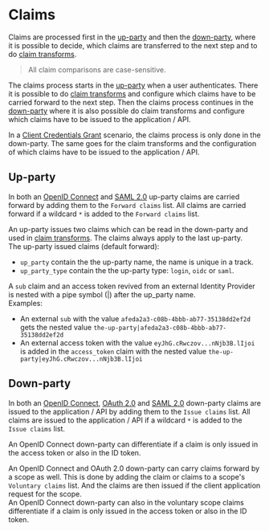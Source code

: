 # Claims

Claims are processed first in the [up-party](#up-party) and then the [down-party](#down-party), where it is possible to decide, which claims are transferred to the next step and to do [claim transforms](claim-transform.md).

> All claim comparisons are case-sensitive.

The claims process starts in the [up-party](parties.md#up-party) when a user authenticates. There it is possible to do [claim transforms](claim-transform.md) and configure which claims have to be carried forward to the next step.
Then the claims process continues in the [down-party](parties.md#down-party) where it is also possible do claim transforms and configure which claims have to be issued to the application / API.

In a [Client Credentials Grant](down-party-oauth-2.0.md#client-credentials-grant) scenario, the claims process is only done in the down-party. The same goes for the claim transforms and the configuration of which claims have to be issued to the application / API.

## Up-party
In both an [OpenID Connect](up-party-oidc.md) and [SAML 2.0](up-party-saml-2.0.md) up-party claims are carried forward by adding them to the `Forward claims` list. All claims are carried forward if a wildcard `*` is added to the `Forward claims` list.

An up-party issues two claims which can be read in the down-party and used in [claim transforms](claim-transform.md). The claims always apply to the last up-party.  
The up-party issued claims (default forward):

- `up_party` contain the the up-party name, the name is unique in a track.
- `up_party_type` contain the the up-party type: `login`, `oidc` or `saml`.

A `sub` claim and an access token revived from an external Identity Provider is nested with a pipe symbol (|) after the up_party name.  
Examples: 

 - An external `sub` with the value `afeda2a3-c08b-4bbb-ab77-35138dd2ef2d` gets the nested value `the-up-party|afeda2a3-c08b-4bbb-ab77-35138dd2ef2d`
 - An external access token with the value `eyJhG.cRwczov...nNjb3B.lIjoi` is added in the `access_token` claim with the nested value `the-up-party|eyJhG.cRwczov...nNjb3B.lIjoi`

## Down-party
In both an [OpenID Connect](down-party-oidc.md), [OAuth 2.0](down-party-oauth-2.0.md) and [SAML 2.0](down-party-saml-2.0.md) down-party claims are issued to the application / API by adding them to the `Issue claims` list. All claims are issued to the application / API if a wildcard `*` is added to the `Issue claims` list.

An OpenID Connect down-party can differentiate if a claim is only issued in the access token or also in the ID token.   


An OpenID Connect and OAuth 2.0 down-party can carry claims forward by a scope as well. This is done by adding the claim or claims to a scope's `Voluntary claims` list. And the claims are then issued if the client application request for the scope.  
An OpenID Connect down-party can also in the voluntary scope claims differentiate if a claim is only issued in the access token or also in the ID token.
